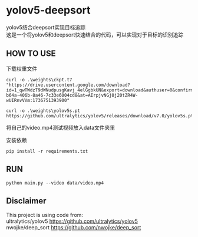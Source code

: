 # yolov5-deepsort
yolov5结合deepsort实现目标追踪<br>
这是一个将yolov5和deepsort快速结合的代码，可以实现对于目标的识别追踪<br>
## HOW TO USE
下载权重文件
```
curl -o .\weights\ckpt.t7 "https://drive.usercontent.google.com/download?id=1_qwTWdzT9dWNudpusgKavj_4elGgbkUN&export=download&authuser=0&confirm=t&uuid=9d009b8f-b64a-406b-8a46-7c33e6004cd8&at=AIrpjvNGj0j20tZR4W-wUIRnvVVm:1736751393900"
```
```
curl -o .\weights\yolov5s.pt https://github.com/ultralytics/yolov5/releases/download/v7.0/yolov5s.pt
```
将自己的video.mp4测试视频放入data文件夹里<br>

安装依赖
```
pip install -r requirements.txt
```
## RUN

```
python main.py --video data/video.mp4
```
## Disclaimer
This project is using code from:<br>
ultralytics/yolov5 https://github.com/ultralytics/yolov5<br>
nwojke/deep_sort https://github.com/nwojke/deep_sort<br>
